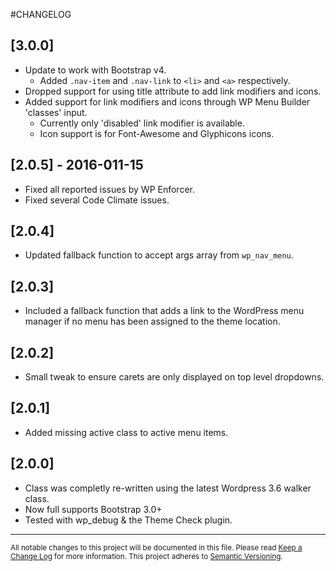 #CHANGELOG

## [3.0.0]

- Update to work with Bootstrap v4.
	- Added `.nav-item` and `.nav-link` to `<li>` and `<a>` respectively.
- Dropped support for using title attribute to add link modifiers and icons.
- Added support for link modifiers and icons through WP Menu Builder 'classes' input.
	- Currently only 'disabled' link modifier is available.
	- Icon support is for Font-Awesome and Glyphicons icons.

## [2.0.5] - 2016-011-15

- Fixed all reported issues by WP Enforcer.
- Fixed several Code Climate issues.

## [2.0.4]

- Updated fallback function to accept args array from `wp_nav_menu`.

## [2.0.3]

- Included a fallback function that adds a link to the WordPress menu manager if no menu has been assigned to the theme location.

## [2.0.2]

- Small tweak to ensure carets are only displayed on top level dropdowns.

## [2.0.1]

- Added missing active class to active menu items.

## [2.0.0]

- Class was completly re-written using the latest Wordpress 3.6 walker class.
- Now full supports Bootstrap 3.0+
- Tested with wp_debug & the Theme Check plugin.


---
<small>All notable changes to this project will be documented in this file. Please read [Keep a Change Log](http://keepachangelog.com) for more information. This project adheres to [Semantic Versioning](http://semver.org).</small>
